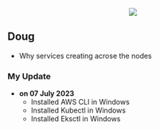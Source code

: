  <p align="center">
    <img src="https://github.com/sudheermuthyala/EKS/blob/main/Img/" />
      </p>

## Doug

- Why services creating acrose the nodes


### My Update 
- **on 07 July 2023**
  - Installed AWS CLI in Windows
  - Installed Kubectl in Windows
  - Installed Eksctl in Windows
